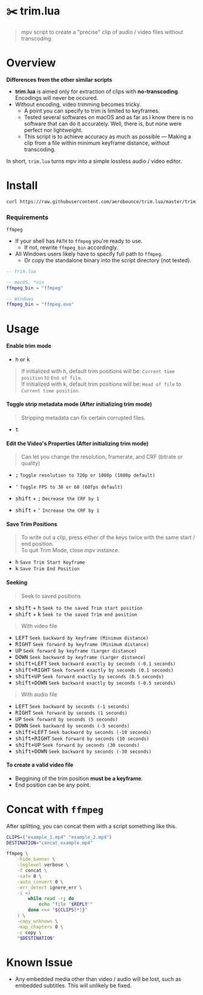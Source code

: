 # ✂️ trim.lua
> mpv script to create a "precise" clip of audio / video files without transcoding.

# Overview

**Differences from the other similar scripts**

- **trim.lua** is aimed only for extraction of clips with **no-transcoding**. Encodings will never be occured.
- Without encoding, video trimming becomes tricky.
    - A point you can specify to trim is limited to keyframes.
    - Tested several softwares on macOS and as far as I know there is no software that can do it accurately. Well, there is, but none were perfect nor lightweight.
    - This script is to achieve accuracy as much as possible — Making a clip from a file within minimum keyframe distance, without transcoding.

In short, `trim.lua` turns mpv into a simple lossless audio / video editor.


# Install

```sh
curl https://raw.githubusercontent.com/aerobounce/trim.lua/master/trim.lua >> ~/.config/mpv/scripts/trim.lua
```

### Requirements

`ffmpeg`

- If your shell has `PATH` to `ffmpeg` you're ready to use.
    - If not, rewrite `ffmpeg_bin` accordingly.
- All Windows users likely have to specify full path to `ffmpeg`.
    - Or copy the standalone binary into the script directory (not tested).

```lua
-- trim.lua

-- macOS, *nix
ffmpeg_bin = "ffmpeg"

-- Windows
ffmpeg_bin = "ffmpeg.exe"
```


# Usage

#### Enable trim mode

- <kbd>h</kbd> or <kbd>k</kbd>

> If initialized with <kbd>h</kbd>, default trim positions will be: `Current time position` to `End of file`.<br>
> If initialized with <kbd>k</kbd>, default trim positions will be: `Head of file` to `Current time position`.


#### Toggle strip metadata mode (After initializing trim mode)

> Stripping metadata can fix certain corrupted files.

- <kbd>t</kbd>

#### Edit the Video's Properties (After initializing trim mode)

> Can let you change the resolution, framerate, and CRF (bitrate or quality)

- <kbd>;</kbd> `Toggle resolution to 720p or 1080p (1080p default)`
- <kbd>'</kbd> `Toggle FPS to 30 or 60 (60fps default)`

- <kbd>shift</kbd> + <kbd>;</kbd> `Decrease the CRF by 1`
- <kbd>shift</kbd> + <kbd>'</kbd> `Increase the CRF by 1`


#### Save Trim Positions

> To write out a clip, press either of the keys twice with the same start / end position.<br>
> To quit Trim Mode, close mpv instance.

- <kbd>h</kbd> `Save Trim Start Keyframe`
- <kbd>k</kbd> `Save Trim End Position`

#### Seeking

> Seek to saved positions

- <kbd>shift</kbd> + <kbd>h</kbd> `Seek to the saved Trim start position`
- <kbd>shift</kbd> + <kbd>k</kbd> `Seek to the saved Trim end position`

> With video file

- <kbd>LEFT</kbd> `Seek backward by keyframe (Minimum distance)`
- <kbd>RIGHT</kbd> `Seek forward by keyframe (Minimum distance)`
- <kbd>UP</kbd> `Seek forward by keyframe (Larger distance)`
- <kbd>DOWN</kbd> `Seek backward by keyframe (Larger distance)`
- <kbd>shift+LEFT</kbd>  `Seek backward exactly by seconds (-0.1 seconds)`
- <kbd>shift+RIGHT</kbd>  `Seek forward exactly by seconds (0.1 seconds)`
- <kbd>shift+UP</kbd>  `Seek forward exactly by seconds (0.5 seconds)`
- <kbd>shift+DOWN</kbd>  `Seek backward exactly by seconds (-0.5 seconds)`

> With audio file

- <kbd>LEFT</kbd> `Seek backward by seconds (-1 seconds)`
- <kbd>RIGHT</kbd> `Seek forward by seconds (1 seconds)`
- <kbd>UP</kbd> `Seek forward by seconds (5 seconds)`
- <kbd>DOWN</kbd> `Seek backward by seconds (-5 seconds)`
- <kbd>shift+LEFT</kbd> `Seek backward by seconds (-10 seconds)`
- <kbd>shift+RIGHT</kbd> `Seek forward by seconds (10 seconds)`
- <kbd>shift+UP</kbd> `Seek forward by seconds (30 seconds)`
- <kbd>shift+DOWN</kbd> `Seek backward by seconds (-30 seconds)`


#### To create a valid video file

- Beggining of the trim position __must be a keyframe__.
- End position can be any point.


# Concat with `ffmpeg`
After splitting, you can concat them with a script something like this.

```sh
CLIPS=("example_1.mp4" "example_2.mp4")
DESTINATION="concat_example.mp4"

ffmpeg \
    -hide_banner \
    -loglevel verbose \
    -f concat \
    -safe 0 \
    -auto_convert 0 \
    -err_detect ignore_err \
    -i <(
        while read -r; do
            echo "file '$REPLY'"
        done <<< "${CLIPS[*]}"
    ) \
    -copy_unknown \
    -map_chapters 0 \
    -c copy \
    "$DESTINATION"
```


# Known Issue
- Any embedded media other than video / audio will be lost, such as embedded subtitles. This will unlikely be fixed.
